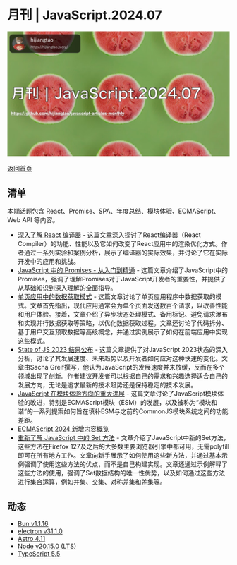 # 月刊 | JavaScript.2024.07

![](./img/07.png )

[返回首页](https://github.com/hijiangtao/javascript-articles-monthly)

## 清单

本期话题包含 React、Promise、SPA、年度总结、模块体验、ECMAScript、Web API 等内容。

* [深入了解 React 编译器](https://www.developerway.com/posts/i-tried-react-compiler) - 这篇文章深入探讨了React编译器（React Compiler）的功能、性能以及它如何改变了React应用中的渲染优化方式。作者通过一系列实验和案例分析，展示了编译器的实际效果，并讨论了它在实际开发中的应用和挑战。
* [JavaScript 中的 Promises - 从入门到精通](https://www.joshwcomeau.com/javascript/promises/) - 这篇文章介绍了JavaScript中的Promises，强调了理解Promises对于JavaScript开发者的重要性，并提供了从基础知识到深入理解的全面指导。
* [单页应用中的数据获取模式](https://martinfowler.com/articles/data-fetch-spa.html) - 这篇文章讨论了单页应用程序中数据获取的模式。文章首先指出，现代应用通常会为单个页面发送数百个请求，以改善性能和用户体验。接着，文章介绍了异步状态处理模式、备用标记、避免请求瀑布和实现并行数据获取等策略，以优化数据获取过程。文章还讨论了代码拆分、基于用户交互预取数据等高级概念，并通过实例展示了如何在前端应用中实现这些模式。
* [State of JS 2023 结果公布](https://2023.stateofjs.com/en-US) - 这篇文章提供了对JavaScript 2023状态的深入分析，讨论了其发展速度、未来趋势以及开发者如何应对这种快速的变化。文章由Sacha Greif撰写，他认为JavaScript的发展速度并未放缓，反而在多个领域出现了创新。作者建议开发者可以根据自己的需求和兴趣选择适合自己的发展方向，无论是追求最新的技术趋势还是保持稳定的技术发展。
* [JavaScript 在模块体验方向的重大进展](https://thenewstack.io/how-javascript-is-finally-improving-the-module-experience/) - 这篇文章讨论了JavaScript模块体验的改进，特别是ECMAScript模块（ESM）的发展，以及被称为“模块和谐”的一系列提案如何旨在填补ESM与之前的CommonJS模块系统之间的功能差距。
* [ECMAScript 2024 新增内容概览](https://2ality.com/2024/06/ecmascript-2024.html)
* [重新了解 JavaScript 中的 Set 方法](https://developer.mozilla.org/en-US/blog/javascript-set-methods/) - 文章介绍了JavaScript中新的Set方法，这些方法在Firefox 127及之后的大多数主要浏览器引擎中都可用，无需polyfill即可在所有地方工作。文章向新手展示了如何使用这些新方法，并通过基本示例强调了使用这些方法的优点，而不是自己构建实现。文章还通过示例解释了这些方法的使用，强调了Set数据结构的唯一性优势，以及如何通过这些方法进行集合运算，例如并集、交集、对称差集和差集等。

## 动态

* [Bun v1.1.16](https://bun.sh/blog/bun-v1.1.16)
* [electron v31.1.0](https://github.com/electron/electron/releases/tag/v31.1.0)
* [Astro 4.11](https://astro.build/blog/astro-4110/)
* [Node v20.15.0 (LTS)](https://nodejs.org/en/blog/release/v20.15.0)
* [TypeScript 5.5](https://devblogs.microsoft.com/typescript/announcing-typescript-5-5/)
